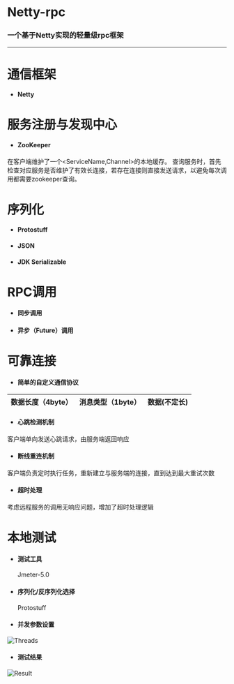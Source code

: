 ﻿# Netty-rpc
### 一个基于Netty实现的轻量级rpc框架
----------------------------------

# 通信框架
- #### Netty


# 服务注册与发现中心
- #### ZooKeeper
在客户端维护了一个<ServiceName,Channel>的本地缓存。
查询服务时，首先检查对应服务是否维护了有效长连接，若存在连接则直接发送请求，以避免每次调用都需要zookeeper查询。

# 序列化

- #### Protostuff
- #### JSON
- #### JDK Serializable

# RPC调用

- #### 同步调用
- #### 异步（Future）调用

# 可靠连接

- #### 简单的自定义通信协议

| 数据长度（4byte） | 消息类型（1byte） | 数据(不定长) |
| :-------- | --------:| :--: |

- #### 心跳检测机制

客户端单向发送心跳请求，由服务端返回响应

- #### 断线重连机制

客户端负责定时执行任务，重新建立与服务端的连接，直到达到最大重试次数

- #### 超时处理

考虑远程服务的调用无响应问题，增加了超时处理逻辑

# 本地测试

- #### 测试工具

  Jmeter-5.0

- #### 序列化/反序列化选择

  Protostuff

- #### 并发参数设置

![Threads](https://github.com/JiangJiangjungle/Netty-rpc/blob/master/figures/Threads.png)

- #### 测试结果

![Result](https://github.com/JiangJiangjungle/Netty-rpc/blob/master/figures/Result.png)
